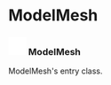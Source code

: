 # ModelMesh

### <img src="../../.gitbook/assets/base.png" width="32" height="32" /> ModelMesh
ModelMesh's entry class.<br>
